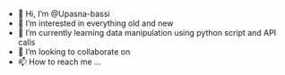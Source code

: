 - 👋 Hi, I’m @Upasna-bassi
- 👀 I’m interested in everything old and new
- 🌱 I’m currently learning data manipulation using python script and API calls
- 💞️ I’m looking to collaborate on 
- 📫 How to reach me ...

<!---
Upasna-bassi/Upasna-bassi is a ✨ special ✨ repository because its `README.md` (this file) appears on your GitHub profile.
You can click the Preview link to take a look at your changes.
--->
